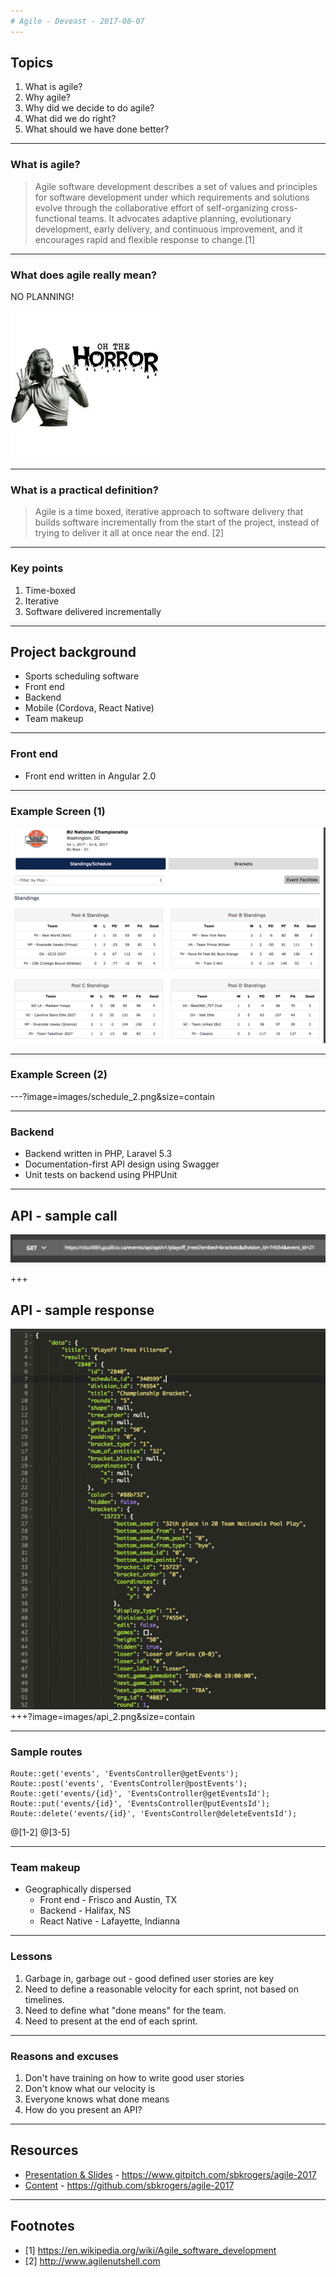 ```yaml
---
# Agile - Deveast - 2017-08-07
---
```

## Topics

1. What is agile?
2. Why agile?
3. Why did we decide to do agile?
4. What did we do right?
5. What should we have done better?

---

### What is agile?
> Agile software development describes a set of values and principles for software development under which requirements and solutions evolve through the collaborative effort of self-organizing cross-functional teams. It advocates adaptive planning, evolutionary development, early delivery, and continuous improvement, and it encourages rapid and flexible response to change.[1]

---

### What does agile really mean?
NO PLANNING!

![oh the horror](images/oh-the-horror.jpg)

---

### What is a practical definition?

> Agile is a time boxed, iterative approach to software delivery that builds software incrementally from the start of the project, instead of trying to deliver it all at once near the end. [2]

---

### Key points
1. Time-boxed
2. Iterative
3. Software delivered incrementally

---

## Project background

* Sports scheduling software
* Front end
* Backend
* Mobile (Cordova, React Native)
* Team makeup

---

### Front end
* Front end written in Angular 2.0

---
### Example Screen (1)
![Schedule Example](images/schedule_1.png)

---

### Example Screen (2)
---?image=images/schedule_2.png&size=contain

---

### Backend
* Backend written in PHP, Laravel 5.3
* Documentation-first API design using Swagger
* Unit tests on backend using PHPUnit

---

## API - sample call
![Sample API Call](images/api_1.png)


+++
## API - sample response
![Sample API Call](images/api_2.png)
+++?image=images/api_2.png&size=contain

---

### Sample routes

```
Route::get('events', 'EventsController@getEvents');
Route::post('events', 'EventsController@postEvents'); 
Route::get('events/{id}', 'EventsController@getEventsId');
Route::put('events/{id}', 'EventsController@putEventsId');
Route::delete('events/{id}', 'EventsController@deleteEventsId');
```

@[1-2]
@[3-5]

---

### Team makeup
* Geographically dispersed
	* Front end -  Frisco and Austin, TX
	* Backend - Halifax, NS
	* React Native - Lafayette, Indianna

---

### Lessons
1. Garbage in, garbage out - good defined user stories are key
2. Need to define a reasonable velocity for each sprint, not based on timelines.
3. Need to define what "done means" for the team.
4. Need to present at the end of each sprint.

---

### Reasons and excuses
1. Don't have training on how to write good user stories
2. Don't know what our velocity is
3. Everyone knows what done means
4. How do you present an API?

---

## Resources

* [Presentation & Slides](https://www.gitpitch.com/sbkrogers/agile-2017) - https://www.gitpitch.com/sbkrogers/agile-2017
* [Content](https://github.com/sbkrogers/agile-2017) - https://github.com/sbkrogers/agile-2017

---

## Footnotes

* [1] https://en.wikipedia.org/wiki/Agile_software_development
* [2] http://www.agilenutshell.com